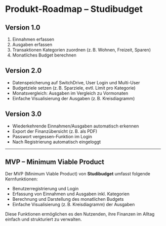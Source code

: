 # Produkt-Roadmap – Studibudget


## Version 1.0
1. Einnahmen erfassen  
2. Ausgaben erfassen  
3. Transaktionen Kategorien zuordnen (z. B. Wohnen, Freizeit, Sparen)  
4. Monatliches Budget berechnen  
 

## Version 2.0
- Datenspeicherung auf SwitchDrive, User Login und Multi-User
- Budgetziele setzen (z. B. Sparziele, evtl. Limit pro Kategorie)  
- Monatsvergleich: Ausgaben im Vergleich zu Vormonaten
- Einfache Visualisierung der Ausgaben (z. B. Kreisdiagramm)

  
## Version 3.0
- Wiederkehrende Einnahmen/Ausgaben automatisch erkennen  
- Export der Finanzübersicht (z. B. als PDF)
- Passwort vergessen-Funktion im Login  
- Nach Registrierung automatisch eingeloggt  

---

## MVP – Minimum Viable Product

Der MVP (Minimum Viable Product) von **Studibudget** umfasst folgende Kernfunktionen:

- Benutzerregistrierung und Login
- Erfassung von Einnahmen und Ausgaben inkl. Kategorien
- Berechnung und Darstellung des monatlichen Budgets
- Einfache Visualisierung (z. B. Kreisdiagramm) der Ausgaben

Diese Funktionen ermöglichen es den Nutzenden, ihre Finanzen im Alltag einfach und strukturiert zu verwalten.

